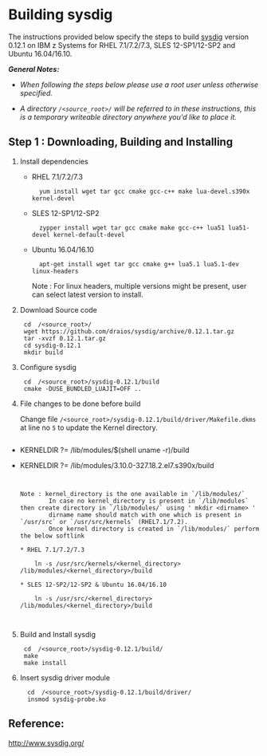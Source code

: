<!---PACKAGE:sysdig--->
<!---DISTRO:SLES 12.x:0.12.1--->
<!---DISTRO:RHEL 7.x:0.12.1--->
<!---DISTRO:Ubuntu 16.x:0.12.1--->


# Building sysdig

The instructions provided below specify the steps to build [sysdig](http://www.sysdig.org) version 0.12.1 on IBM z Systems for RHEL 7.1/7.2/7.3, SLES 12-SP1/12-SP2 and Ubuntu 16.04/16.10.


_**General Notes:**_ 	 
 * _When following the steps below please use a root user unless otherwise specified._

 * _A directory `/<source_root>/` will be referred to in these instructions, this is a temporary writeable directory anywhere you'd like to place it._

## Step 1 : Downloading, Building and Installing
1. Install dependencies

    * RHEL 7.1/7.2/7.3
	
			yum install wget tar gcc cmake gcc-c++ make lua-devel.s390x kernel-devel
		
    * SLES 12-SP1/12-SP2
		
			zypper install wget tar gcc cmake make gcc-c++ lua51 lua51-devel kernel-default-devel
		 
	* Ubuntu 16.04/16.10
	
			apt-get install wget tar gcc cmake g++ lua5.1 lua5.1-dev linux-headers
		
		Note : For linux headers, multiple versions might be present, user can select latest version to install.
		
2. Download Source code
    
        cd  /<source_root>/
        wget https://github.com/draios/sysdig/archive/0.12.1.tar.gz
        tar -xvzf 0.12.1.tar.gz
        cd sysdig-0.12.1
        mkdir build

3. Configure sysdig

        cd  /<source_root>/sysdig-0.12.1/build
        cmake -DUSE_BUNDLED_LUAJIT=OFF ..
		
4.	File changes to be done before build
		
	   Change file `/<source_root>/sysdig-0.12.1/build/driver/Makefile.dkms`
	   at line no `5` to update the Kernel directory.
	
    ```diff
	
-	KERNELDIR  ?= /lib/modules/$(shell uname -r)/build
+	KERNELDIR  ?= /lib/modules/3.10.0-327.18.2.el7.s390x/build
    ```
		
		
	Note : kernel_directory is the one available in `/lib/modules/`
		    In case no kernel_directory is present in `/lib/modules` then create directory in `/lib/modules/` using ' mkdir <dirname> '
			dirname name should match with one which is present in `/usr/src` or `/usr/src/kernels` (RHEL7.1/7.2).
			Once kernel directory is created in `/lib/modules/` perform the below softlink
			
	* RHEL 7.1/7.2/7.3
			
		ln -s /usr/src/kernels/<kernel_directory> /lib/modules/<kernel_directory>/build
				
	* SLES 12-SP2/12-SP2 & Ubuntu 16.04/16.10
			
		ln -s /usr/src/<kernel_directory> /lib/modules/<kernel_directory>/build
			   
		
5. Build and Install sysdig

	    cd  /<source_root>/sysdig-0.12.1/build/	
		make
		make install
		
6. Insert sysdig driver module

         cd  /<source_root>/sysdig-0.12.1/build/driver/
         insmod sysdig-probe.ko

	
## Reference:

http://www.sysdig.org/	
